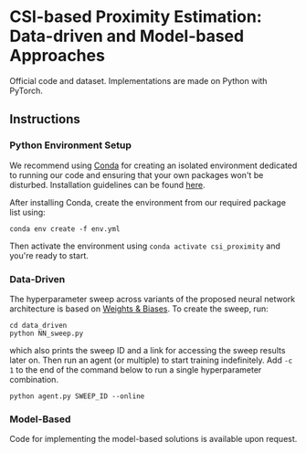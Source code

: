 # CSI-based Proximity Estimation: Data-driven and Model-based Approaches

Official code and dataset. Implementations are made on Python with PyTorch.

## Instructions

### Python Environment Setup

We recommend using [Conda](https://docs.conda.io/en/latest/) for creating an isolated environment dedicated to running our code and ensuring that your own packages won't be disturbed. Installation guidelines can be found [here](https://docs.conda.io/projects/conda/en/stable/user-guide/install/index.html). 

After installing Conda, create the environment from our required package list using:

```
conda env create -f env.yml
```

Then activate the environment using `conda activate csi_proximity` and you're ready to start.

### Data-Driven

The hyperparameter sweep across variants of the proposed neural network architecture is based on [Weights & Biases](https://wandb.ai). To create the sweep, run:

```
cd data_driven
python NN_sweep.py
```

which also prints the sweep ID and a link for accessing the sweep results later on. Then run an agent (or multiple) to start training indefinitely. Add `-c 1` to the end of the command below to run a single hyperparameter combination.

```
python agent.py SWEEP_ID --online
```

### Model-Based

Code for implementing the model-based solutions is available upon request. 

